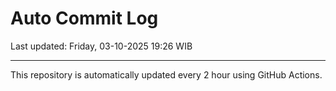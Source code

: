 # Auto Commit Log

Last updated: Friday, 03-10-2025 19:26 WIB

---

This repository is automatically updated every 2 hour using GitHub Actions.
